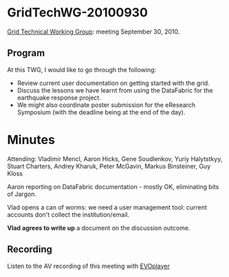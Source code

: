 # GridTechWG-20100930

[Grid Technical Working Group](grid-technical-working-group.md): meeting September 30, 2010.

## Program

At this TWG, I would like to go through the following:

- Review current user documentation on getting started with the grid.
- Discuss the lessons we have learnt from using the DataFabric for the earthquake response project.
- We might also coordinate poster submission for the eResearch Symposium (with the deadline being at the end of the day).

# Minutes

Attending: Vladimir Mencl, Aaron Hicks, Gene Soudlenkov, Yuriy Halytstkyy, Stuart Charters, Andrey Kharuk, Peter McGavin, Markus Binsteiner, Guy Kloss

Aaron reporting on DataFabric documentation - mostly OK, eliminating bits of Jargon.

Vlad opens a can of worms: we need a user management tool: current accounts don't collect the institution/email.

**Vlad agrees to write up** a document on the discussion outcome.

## Recording

Listen to the AV recording of this meeting with [EVOplayer](http://evo.vrvs.org/evoPlayer/prod/EVOPlayer.jnlp?fileToPlay=http://media.bestgrid.org/TWG-2010-09-30.evx)
